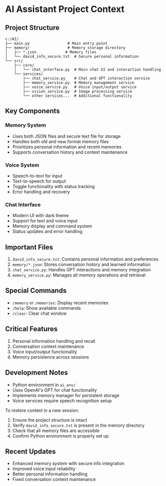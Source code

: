 # AI Assistant Project Context

## Project Structure
```
c:/AI/
├── main.py                 # Main entry point
├── memory/                 # Memory storage directory
│   ├── *.json             # Memory files
│   └── david_info_secure.txt  # Secure personal information
└── src/
    ├── core/
    │   └── chat_interface.py  # Main chat UI and interaction handling
    └── services/
        ├── chat_service.py    # Chat and GPT interaction service
        ├── memory_service.py  # Memory management service
        ├── voice_service.py   # Voice input/output service
        ├── vision_service.py  # Image processing service
        └── other services...  # Additional functionality
```

## Key Components

### Memory System
- Uses both JSON files and secure text file for storage
- Handles both old and new format memory files
- Prioritizes personal information and recent memories
- Supports conversation history and context maintenance

### Voice System
- Speech-to-text for input
- Text-to-speech for output
- Toggle functionality with status tracking
- Error handling and recovery

### Chat Interface
- Modern UI with dark theme
- Support for text and voice input
- Memory display and command system
- Status updates and error handling

## Important Files
1. `david_info_secure.txt`: Contains personal information and preferences
2. `memory/*.json`: Stores conversation history and learned information
3. `chat_service.py`: Handles GPT interactions and memory integration
4. `memory_service.py`: Manages all memory operations and retrieval

## Special Commands
- `/memory` or `/memories`: Display recent memories
- `/help`: Show available commands
- `/clear`: Clear chat window

## Critical Features
1. Personal information handling and recall
2. Conversation context maintenance
3. Voice input/output functionality
4. Memory persistence across sessions

## Development Notes
- Python environment in `ai_env/`
- Uses OpenAI's GPT for chat functionality
- Implements memory manager for persistent storage
- Voice services require speech recognition setup

To restore context in a new session:
1. Ensure the project structure is intact
2. Verify `david_info_secure.txt` is present in the memory directory
3. Check that all memory files are accessible
4. Confirm Python environment is properly set up

## Recent Updates
- Enhanced memory system with secure info integration
- Improved voice input reliability
- Better personal information handling
- Fixed conversation context maintenance
